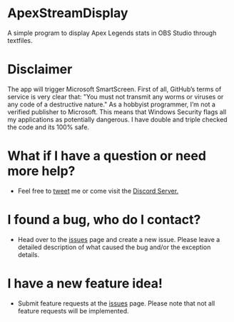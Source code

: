 # ApexStreamDisplay
A simple program to display Apex Legends stats in OBS Studio through textfiles.

# Disclaimer
The app will trigger Microsoft SmartScreen. First of all, GitHub’s terms of service is very clear that: "You must not transmit any worms or viruses or any code of a destructive nature." As a hobbyist programmer, I’m not a verified publisher to Microsoft. This means that Windows Security flags all my applications as potentially dangerous. I have double and triple checked the code and its 100% safe.


# What if I have a question or need more help?
* Feel free to [tweet](https://twitter.com/theguitarleader) me or come visit the [Discord Server.](https://discord.gg/qzymgKGb7j)


# I found a bug, who do I contact?
* Head over to the [issues](https://github.com/TheGuitarleader/ApexStreamDisplay/issues) page and create a new issue. Please leave a detailed description of what caused the bug and/or the exception details.


# I have a new feature idea!
* Submit feature requests at the [issues](https://github.com/TheGuitarleader/ApexStreamDisplay/issues) page. Please note that not all feature requests will be implemented.
